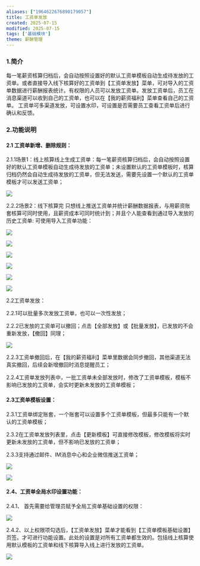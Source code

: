 ```yaml
---
aliases: ["1964622676890179057"]
title: 工资单发放
created: 2025-07-15
modified: 2025-07-15
tags: ['基础模块']
theme: 薪酬管理
---
```


### 1.简介

每一笔薪资核算归档后，会自动按照设置好的默认工资单模板自动生成待发放的工资单。或者直接导入线下核算好的工资单到【工资单发放】菜单，可对导入的工资单数据进行薪酬报表统计。有权限的人员可以发放工资单。发放工资单后，员工在消息渠道可以收到自己的工资单，也可以在【我的薪资福利】菜单查看自己的工资单。 工资单可多渠道发放，可设置水印，可设置是否需要员工查看工资单后进行确认和反馈。

### 2.功能说明

#### 2.1 工资单新增、删除规则：

2.1.1场景1：线上核算线上生成工资单：每一笔薪资核算归档后，会自动按照设置好的默认工资单模板自动生成待发放的工资单；未设置默认的工资单模板时，核算归档仍然会自动生成待发放的工资单，但无法发送，需要先设置一个默认的工资单模板才可以发送工资单；

![](https://myhelpdoc.oss-cn-heyuan.aliyuncs.com/mdimages/bf95c6ea71d246c048383c1bc7f115ab.jpg)

2.2.2场景2：线下核算完 只想线上推送工资单并统计薪酬数据报表，与用薪资账套核算可同时使用，且薪资成本可同时统计到；并且个人能查看到通过导入发放的历史工资单: 可使用导入工资单功能：

![](https://myhelpdoc.oss-cn-heyuan.aliyuncs.com/mdimages/436f67ff2517015138beba06384c71d8.jpg)

![](https://myhelpdoc.oss-cn-heyuan.aliyuncs.com/mdimages/fa83f421c77d96a2f2e13bf896509fc8.jpg)

![](https://myhelpdoc.oss-cn-heyuan.aliyuncs.com/mdimages/a5257b349eb11327ec981b86be2e19d6.jpg)

![](https://myhelpdoc.oss-cn-heyuan.aliyuncs.com/mdimages/6f865ff7a5bbd537b02f6e433903845c.jpg)

![](https://myhelpdoc.oss-cn-heyuan.aliyuncs.com/mdimages/fd997c0a6eba3c12a70f7b5a0998267b.jpg)

![](https://myhelpdoc.oss-cn-heyuan.aliyuncs.com/mdimages/087587da0b086180568acf9cc4a66c24.jpg)

2.2工资单发放：

2.2.1可以批量多次发放工资单，也可以一次性发放；

2.2.2已发放的工资单可以撤回；点击【全部发放】或【批量发放】，已发放的不会重新发放，【撤回】同理；

![](https://myhelpdoc.oss-cn-heyuan.aliyuncs.com/mdimages/88507aaf9fcd2304bb500c3f6ad8d79c.jpg)

2.2.3工资单撤回后，在【我的薪资福利】菜单里数据会同步撤回，其他渠道无法真实撤回，后续会新增撤回时消息提醒员工；

2.2.4工资单发放列表中，一批工资单未全部发放时，修改了工资单模板，模板不影响已发放的工资单，会实时更新未发放的工资单模板；

#### 2.3工资单模板设置：

2.3.1工资单绑定账套，一个账套可以设置多个工资单模板，但最多只能有一个默认的工资单模板；

2.3.2在工资单发放列表里，点击【更新模板】可直接修改模板，修改模板将实时更新未发放的工资单，但不影响已发放的工资单；

2.3.3支持通过邮件、IM消息中心和企业微信推送工资单；

![](https://myhelpdoc.oss-cn-heyuan.aliyuncs.com/mdimages/d61cf2ba25f9979737c6569285f1235b.jpg)

![](https://myhelpdoc.oss-cn-heyuan.aliyuncs.com/mdimages/c574330f2b05e699292e085101351c3b.jpg)

#### 2.4、工资单全局水印设置功能：

2.4.1、 首先需要给管理员赋予全局工资单基础设置的权限：

![](https://myhelpdoc.oss-cn-heyuan.aliyuncs.com/mdimages/87bb9df5c89db4909105fbee0f06b3b0.jpg)

2.4.2、以上权限项勾选后，【工资单发放】菜单才能看到【工资单模板基础设置】页签。才可进行功能设置。此处的设置是对所有工资单都生效的。包括线上核算使用默认模板的工资单和线下核算导入线上进行发放的工资单。

![](https://myhelpdoc.oss-cn-heyuan.aliyuncs.com/mdimages/b59ae5c2a2ff4893d0f53e59c26e68c4.jpg)

